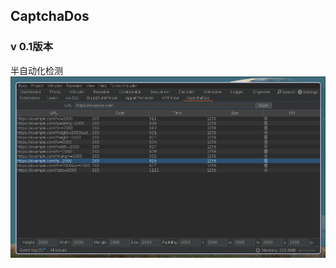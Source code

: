 ## CaptchaDos

### v 0.1版本

半自动化检测
![demo](https://raw.githubusercontent.com/ther0ok1eboy/CaptchaDos/master/demo.png)
